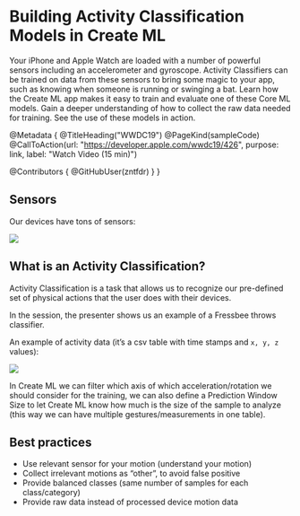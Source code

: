 # Building Activity Classification Models in Create ML

Your iPhone and Apple Watch are loaded with a number of powerful sensors including an accelerometer and gyroscope. Activity Classifiers can be trained on data from these sensors to bring some magic to your app, such as knowing when someone is running or swinging a bat. Learn how the Create ML app makes it easy to train and evaluate one of these Core ML models. Gain a deeper understanding of how to collect the raw data needed for training. See the use of these models in action.

@Metadata {
   @TitleHeading("WWDC19")
   @PageKind(sampleCode)
   @CallToAction(url: "https://developer.apple.com/wwdc19/426", purpose: link, label: "Watch Video (15 min)")

   @Contributors {
      @GitHubUser(zntfdr)
   }
}



## Sensors

Our devices have tons of sensors:

![][sensorsImage]

## What is an Activity Classification? 

Activity Classification is a task that allows us to recognize our pre-defined set of physical actions that the user does with their devices.

In the session, the presenter shows us an example of a Fressbee throws classifier.

An example of activity data (it’s a csv table with time stamps and `x, y, z` values):

![][trainingImage]

In Create ML we can filter which axis of which acceleration/rotation we should consider for the training, we can also define a Prediction Window Size to let Create ML know how much is the size of the sample to analyze (this way we can have multiple gestures/measurements in one table).

## Best practices

- Use relevant sensor for your motion (understand your motion)
- Collect irrelevant motions as “other”, to avoid false positive
- Provide balanced classes (same number of samples for each class/category)
- Provide raw data instead of processed device motion data

[sensorsImage]: sensors.png
[trainingImage]: training.png
[Image]: ../../../images/notes/wwdc19/426/.png
